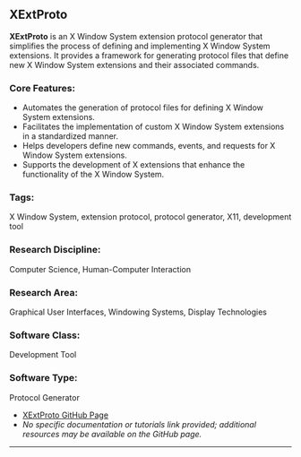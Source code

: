 ## XExtProto

**XExtProto** is an X Window System extension protocol generator that simplifies the process of defining and implementing X Window System extensions. It provides a framework for generating protocol files that define new X Window System extensions and their associated commands.

### Core Features:
- Automates the generation of protocol files for defining X Window System extensions.
- Facilitates the implementation of custom X Window System extensions in a standardized manner.
- Helps developers define new commands, events, and requests for X Window System extensions.
- Supports the development of X extensions that enhance the functionality of the X Window System.

### Tags:
X Window System, extension protocol, protocol generator, X11, development tool

### Research Discipline:
Computer Science, Human-Computer Interaction

### Research Area:
Graphical User Interfaces, Windowing Systems, Display Technologies

### Software Class:
Development Tool

### Software Type:
Protocol Generator

- [XExtProto GitHub Page](https://github.com/freedesktoporg/xextproto)
- *No specific documentation or tutorials link provided; additional resources may be available on the GitHub page.*
--------------------------------------
